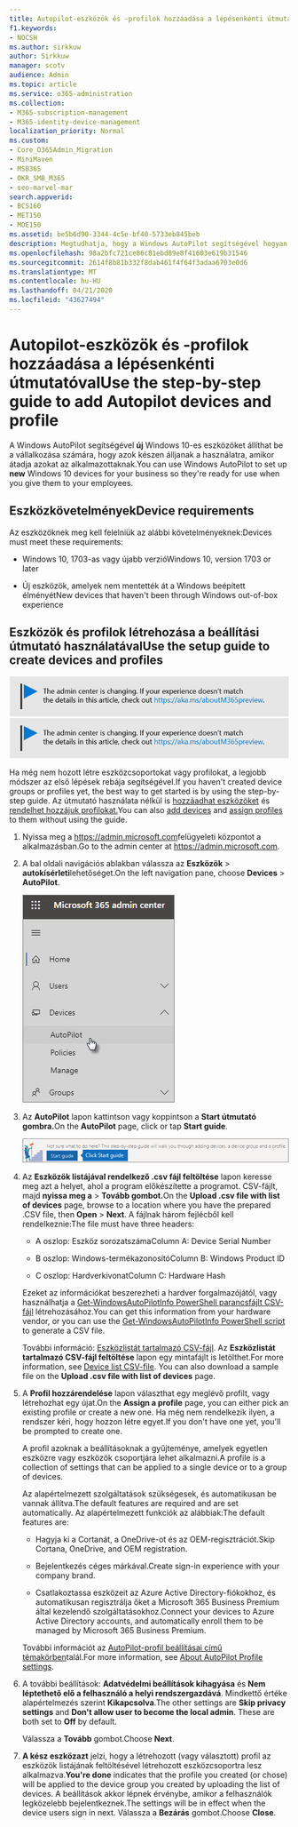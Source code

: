 ```yaml
---
title: Autopilot-eszközök és -profilok hozzáadása a lépésenkénti útmutatóval
f1.keywords:
- NOCSH
ms.author: sirkkuw
author: Sirkkuw
manager: scotv
audience: Admin
ms.topic: article
ms.service: o365-administration
ms.collection:
- M365-subscription-management
- M365-identity-device-management
localization_priority: Normal
ms.custom:
- Core_O365Admin_Migration
- MiniMaven
- MSB365
- OKR_SMB_M365
- seo-marvel-mar
search.appverid:
- BCS160
- MET150
- MOE150
ms.assetid: be5b6d90-3344-4c5e-bf40-5733eb845beb
description: Megtudhatja, hogy a Windows AutoPilot segítségével hogyan állíthatja be az új Windows 10-es eszközöket a vállalkozása számára, hogy azok készen álljanak az alkalmazottak használatára.
ms.openlocfilehash: 98a2bfc721ce86c81ebd89e8f41603e619b31546
ms.sourcegitcommit: 2614f8b81b332f8dab461f4f64f3adaa6703e0d6
ms.translationtype: MT
ms.contentlocale: hu-HU
ms.lasthandoff: 04/21/2020
ms.locfileid: "43627494"
---
```

# <a name="use-the-step-by-step-guide-to-add-autopilot-devices-and-profile"></a><span data-ttu-id="6ee6e-103">Autopilot-eszközök és -profilok hozzáadása a lépésenkénti útmutatóval</span><span class="sxs-lookup"><span data-stu-id="6ee6e-103">Use the step-by-step guide to add Autopilot devices and profile</span></span>

<span data-ttu-id="6ee6e-104">A Windows AutoPilot segítségével **új** Windows 10-es eszközöket állíthat be a vállalkozása számára, hogy azok készen álljanak a használatra, amikor átadja azokat az alkalmazottaknak.</span><span class="sxs-lookup"><span data-stu-id="6ee6e-104">You can use Windows AutoPilot to set up **new** Windows 10 devices for your business so they're ready for use when you give them to your employees.</span></span>
  
## <a name="device-requirements"></a><span data-ttu-id="6ee6e-105">Eszközkövetelmények</span><span class="sxs-lookup"><span data-stu-id="6ee6e-105">Device requirements</span></span>

<span data-ttu-id="6ee6e-106">Az eszközöknek meg kell felelniük az alábbi követelményeknek:</span><span class="sxs-lookup"><span data-stu-id="6ee6e-106">Devices must meet these requirements:</span></span>
  
- <span data-ttu-id="6ee6e-107">Windows 10, 1703-as vagy újabb verzió</span><span class="sxs-lookup"><span data-stu-id="6ee6e-107">Windows 10, version 1703 or later</span></span>
    
- <span data-ttu-id="6ee6e-108">Új eszközök, amelyek nem mentették át a Windows beépített élményét</span><span class="sxs-lookup"><span data-stu-id="6ee6e-108">New devices that haven't been through Windows out-of-box experience</span></span>
    
## <a name="use-the-setup-guide-to-create-devices-and-profiles"></a><span data-ttu-id="6ee6e-109">Eszközök és profilok létrehozása a beállítási útmutató használatával</span><span class="sxs-lookup"><span data-stu-id="6ee6e-109">Use the setup guide to create devices and profiles</span></span>

<span data-ttu-id="6ee6e-110">[![A megjelenő címke figyelmeztet a felügyeleti központ változásaira, további részleteket itt talál: aka.ms/aboutM365preview.](../media/m365admincenterchanging.png)](https://docs.microsoft.com/office365/admin/microsoft-365-admin-center-preview)</span><span class="sxs-lookup"><span data-stu-id="6ee6e-110">[![Label to let you know the admin center is changing and you can find more details at aka.ms/aboutM365preview.](../media/m365admincenterchanging.png)](https://docs.microsoft.com/office365/admin/microsoft-365-admin-center-preview)</span></span>

<span data-ttu-id="6ee6e-111">Ha még nem hozott létre eszközcsoportokat vagy profilokat, a legjobb módszer az első lépések rebája segítségével.</span><span class="sxs-lookup"><span data-stu-id="6ee6e-111">If you haven't created device groups or profiles yet, the best way to get started is by using the step-by-step guide.</span></span> <span data-ttu-id="6ee6e-112">Az útmutató használata nélkül is [hozzáadhat eszközöket](create-and-edit-autopilot-devices.md) és [rendelhet hozzájuk profilokat.](create-and-edit-autopilot-profiles.md)</span><span class="sxs-lookup"><span data-stu-id="6ee6e-112">You can also [add devices](create-and-edit-autopilot-devices.md) and [assign profiles](create-and-edit-autopilot-profiles.md) to them without using the guide.</span></span> 
  
1. <span data-ttu-id="6ee6e-113">Nyissa meg a <a href="https://go.microsoft.com/fwlink/p/?linkid=837890" target="_blank">https://admin.microsoft.com</a>felügyeleti központot a alkalmazásban.</span><span class="sxs-lookup"><span data-stu-id="6ee6e-113">Go to the admin center at <a href="https://go.microsoft.com/fwlink/p/?linkid=837890" target="_blank">https://admin.microsoft.com</a>.</span></span>

2. <span data-ttu-id="6ee6e-114">A bal oldali navigációs ablakban válassza az **Eszközök** \> **autokísérleti**lehetőséget.</span><span class="sxs-lookup"><span data-stu-id="6ee6e-114">On the left navigation pane, choose **Devices** \> **AutoPilot**.</span></span>

    ![A felügyeleti központban válassza az eszközöket, majd az AutoPilot lehetőséget.](../media/AutoPilot.png)
  
2. <span data-ttu-id="6ee6e-116">Az **AutoPilot** lapon kattintson vagy koppintson a **Start útmutató gombra.**</span><span class="sxs-lookup"><span data-stu-id="6ee6e-116">On the **AutoPilot** page, click or tap **Start guide**.</span></span>
    
    ![Click Start guide for step-by-step instructions for Autopilot.](../media/31662655-d1e6-437d-87ea-c0dec5da56f7.png)
  
3. <span data-ttu-id="6ee6e-118">Az **Eszközök listájával rendelkező .csv fájl feltöltése** lapon keresse meg azt a helyet, ahol a program előkészítette a programot. CSV-fájlt, majd **nyissa meg a** \> **Tovább gombot.**</span><span class="sxs-lookup"><span data-stu-id="6ee6e-118">On the **Upload .csv file with list of devices** page, browse to a location where you have the prepared .CSV file, then **Open** \> **Next**.</span></span> <span data-ttu-id="6ee6e-119">A fájlnak három fejlécből kell rendelkeznie:</span><span class="sxs-lookup"><span data-stu-id="6ee6e-119">The file must have three headers:</span></span>
    
    - <span data-ttu-id="6ee6e-120">A oszlop: Eszköz sorozatszáma</span><span class="sxs-lookup"><span data-stu-id="6ee6e-120">Column A: Device Serial Number</span></span>
    
    - <span data-ttu-id="6ee6e-121">B oszlop: Windows-termékazonosító</span><span class="sxs-lookup"><span data-stu-id="6ee6e-121">Column B: Windows Product ID</span></span>
    
    - <span data-ttu-id="6ee6e-122">C oszlop: Hardverkivonat</span><span class="sxs-lookup"><span data-stu-id="6ee6e-122">Column C: Hardware Hash</span></span>
    
    <span data-ttu-id="6ee6e-123">Ezeket az információkat beszerezheti a hardver forgalmazójától, vagy használhatja a [Get-WindowsAutoPilotInfo PowerShell parancsfájlt CSV-fájl](https://www.powershellgallery.com/packages/Get-WindowsAutoPilotInfo) létrehozásához.</span><span class="sxs-lookup"><span data-stu-id="6ee6e-123">You can get this information from your hardware vendor, or you can use the [Get-WindowsAutoPilotInfo PowerShell script](https://www.powershellgallery.com/packages/Get-WindowsAutoPilotInfo) to generate a CSV file.</span></span> 
    
    <span data-ttu-id="6ee6e-p103">További információ: [Eszközlistát tartalmazó CSV-fájl](https://support.office.com/article/932e3676-2491-49f0-9177-d893d2f5276e). Az **Eszközlistát tartalmazó CSV-fájl feltöltése** lapon egy mintafájlt is letölthet.</span><span class="sxs-lookup"><span data-stu-id="6ee6e-p103">For more information, see [Device list CSV-file](https://support.office.com/article/932e3676-2491-49f0-9177-d893d2f5276e). You can also download a sample file on the **Upload .csv file with list of devices** page.</span></span> 
    
4. <span data-ttu-id="6ee6e-126">A **Profil hozzárendelése** lapon választhat egy meglévő profilt, vagy létrehozhat egy újat.</span><span class="sxs-lookup"><span data-stu-id="6ee6e-126">On the **Assign a profile** page, you can either pick an existing profile or create a new one.</span></span> <span data-ttu-id="6ee6e-127">Ha még nem rendelkezik ilyen, a rendszer kéri, hogy hozzon létre egyet.</span><span class="sxs-lookup"><span data-stu-id="6ee6e-127">If you don't have one yet, you'll be prompted to create one.</span></span> 
    
    <span data-ttu-id="6ee6e-128">A profil azoknak a beállításoknak a gyűjteménye, amelyek egyetlen eszközre vagy eszközök csoportjára lehet alkalmazni.</span><span class="sxs-lookup"><span data-stu-id="6ee6e-128">A profile is a collection of settings that can be applied to a single device or to a group of devices.</span></span>
    
    <span data-ttu-id="6ee6e-129">Az alapértelmezett szolgáltatások szükségesek, és automatikusan be vannak állítva.</span><span class="sxs-lookup"><span data-stu-id="6ee6e-129">The default features are required and are set automatically.</span></span> <span data-ttu-id="6ee6e-130">Az alapértelmezett funkciók az alábbiak:</span><span class="sxs-lookup"><span data-stu-id="6ee6e-130">The default features are:</span></span>
    
    - <span data-ttu-id="6ee6e-131">Hagyja ki a Cortanát, a OneDrive-ot és az OEM-regisztrációt.</span><span class="sxs-lookup"><span data-stu-id="6ee6e-131">Skip Cortana, OneDrive, and OEM registration.</span></span>
    
    - <span data-ttu-id="6ee6e-132">Bejelentkezés céges márkával.</span><span class="sxs-lookup"><span data-stu-id="6ee6e-132">Create sign-in experience with your company brand.</span></span>
    
    - <span data-ttu-id="6ee6e-133">Csatlakoztassa eszközeit az Azure Active Directory-fiókokhoz, és automatikusan regisztrálja őket a Microsoft 365 Business Premium által kezelendő szolgáltatásokhoz.</span><span class="sxs-lookup"><span data-stu-id="6ee6e-133">Connect your devices to Azure Active Directory accounts, and automatically enroll them to be managed by Microsoft 365 Business Premium.</span></span>
    
    <span data-ttu-id="6ee6e-134">További információt az [AutoPilot-profil beállításai című témakörben](autopilot-profile-settings.md)talál.</span><span class="sxs-lookup"><span data-stu-id="6ee6e-134">For more information, see [About AutoPilot Profile settings](autopilot-profile-settings.md).</span></span> 
    
5. <span data-ttu-id="6ee6e-135">A további beállítások: **Adatvédelmi beállítások kihagyása** és **Nem léptethető elő a felhasználó a helyi rendszergazdává**. Mindkettő értéke alapértelmezés szerint **Kikapcsolva**.</span><span class="sxs-lookup"><span data-stu-id="6ee6e-135">The other settings are **Skip privacy settings** and **Don't allow user to become the local admin**. These are both set to **Off** by default.</span></span> 
    
    <span data-ttu-id="6ee6e-136">Válassza a **Tovább** gombot.</span><span class="sxs-lookup"><span data-stu-id="6ee6e-136">Choose **Next**.</span></span>
    
6. <span data-ttu-id="6ee6e-137">**A kész eszközazt** jelzi, hogy a létrehozott (vagy választott) profil az eszközök listájának feltöltésével létrehozott eszközcsoportra lesz alkalmazva.</span><span class="sxs-lookup"><span data-stu-id="6ee6e-137">**You're done** indicates that the profile you created (or chose) will be applied to the device group you created by uploading the list of devices.</span></span> <span data-ttu-id="6ee6e-138">A beállítások akkor lépnek érvénybe, amikor a felhasználók legközelebb bejelentkeznek.</span><span class="sxs-lookup"><span data-stu-id="6ee6e-138">The settings will be in effect when the device users sign in next.</span></span> <span data-ttu-id="6ee6e-139">Válassza a **Bezárás** gombot.</span><span class="sxs-lookup"><span data-stu-id="6ee6e-139">Choose **Close**.</span></span>
    
